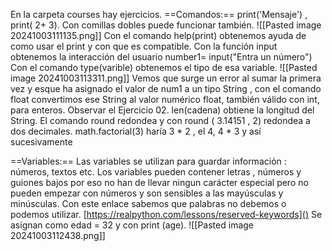 En la carpeta courses hay ejercicios.
==Comandos:==
print('Mensaje') , print( 2+ 3). Con comillas dobles puede funcionar también.
![[Pasted image 20241003111135.png]]
Con el comando help(print) obtenemos ayuda de como usar el print y con que es compatible.
Con la función input obtenemos la interacción del usuario
number1= input("Entra un número")
Con el comando type(varible) obtenemos el tipo de esa variable.
![[Pasted image 20241003113311.png]]
Vemos que surge un error al sumar la primera vez y esque ha asignado el valor de num1 a un tipo String , con el comando float convertimos ese String al valor numérico float, también válido con int, para enteros.
Observar el Ejercicio 02.
len(cadena) obtiene la longitud del String.
El comando round redondea y con round ( 3.14151 , 2) redondea a dos decimales.
math.factorial(3) haría 3 * 2 , el 4, 4 * 3 y así sucesivamente

==Variables:==
Las variables se utilizan para guardar información : números, textos etc.
Los variables pueden contener letras , números y guiones bajos por eso no han de llevar ningun carácter especial pero no pueden empezar con números y son sensibles a las mayúsculas y minúsculas.
Con este enlace sabemos que palabras no debemos o podemos utilizar.
[https://realpython.com/lessons/reserved-keywords]()
Se asignan como edad = 32 y con print (age).
![[Pasted image 20241003112438.png]]
